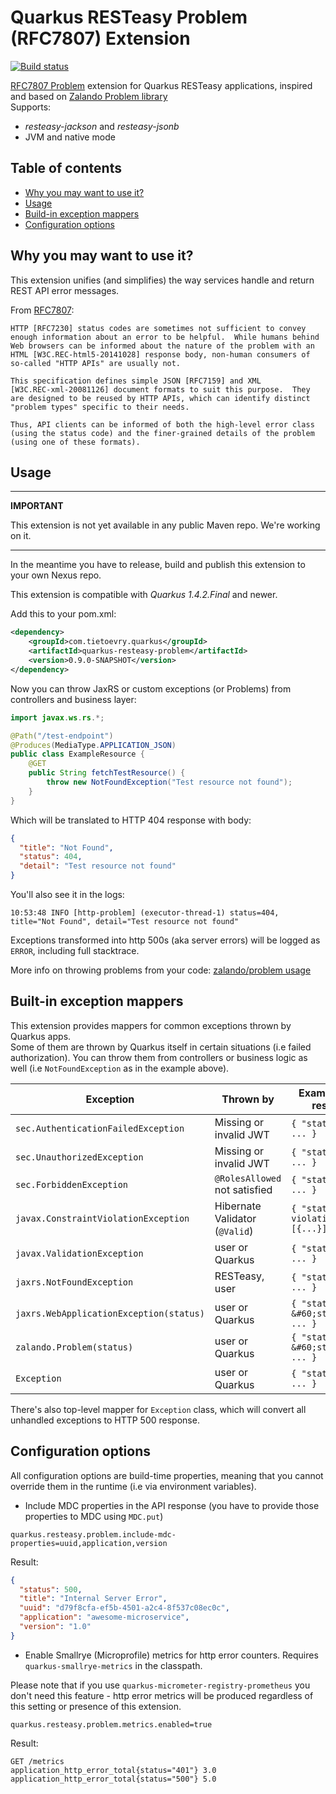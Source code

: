 # Quarkus RESTeasy Problem (RFC7807) Extension

[![Build status](https://github.com/TietoEVRY-DataPlatforms/quarkus-resteasy-problem/actions/workflows/maven.yaml/badge.svg)](https://github.com/TietoEVRY-DataPlatforms/quarkus-resteasy-problem/actions)

[RFC7807 Problem](https://tools.ietf.org/html/rfc7807) extension for Quarkus RESTeasy applications, inspired and based on [Zalando Problem library](https://github.com/zalando/problem) \
Supports:
- _resteasy-jackson_ and _resteasy-jsonb_
- JVM and native mode

## Table of contents
* [Why you may want to use it?](#why-you-may-want-to-use-it)
* [Usage](#usage)
* [Build-in exception mappers](#built-in-exception-mappers)
* [Configuration options](#configuration-options)

## Why you may want to use it?
This extension unifies (and simplifies) the way services handle and return REST API error messages.

From [RFC7807](https://tools.ietf.org/html/rfc7807):
```
HTTP [RFC7230] status codes are sometimes not sufficient to convey
enough information about an error to be helpful.  While humans behind
Web browsers can be informed about the nature of the problem with an
HTML [W3C.REC-html5-20141028] response body, non-human consumers of
so-called "HTTP APIs" are usually not.

This specification defines simple JSON [RFC7159] and XML
[W3C.REC-xml-20081126] document formats to suit this purpose.  They
are designed to be reused by HTTP APIs, which can identify distinct
"problem types" specific to their needs.

Thus, API clients can be informed of both the high-level error class
(using the status code) and the finer-grained details of the problem
(using one of these formats).
```

## Usage

--- 

**IMPORTANT**

This extension is not yet available in any public Maven repo. We're working on it.

---

In the meantime you have to release, build and publish this extension to your own Nexus repo.

This extension is compatible with _Quarkus 1.4.2.Final_ and newer.

Add this to your pom.xml:
```xml
<dependency>
    <groupId>com.tietoevry.quarkus</groupId>
    <artifactId>quarkus-resteasy-problem</artifactId>
    <version>0.9.0-SNAPSHOT</version>
</dependency>
```

Now you can throw JaxRS or custom exceptions (or Problems) from controllers and business layer:

```java
import javax.ws.rs.*;

@Path("/test-endpoint")
@Produces(MediaType.APPLICATION_JSON)
public class ExampleResource {
    @GET
    public String fetchTestResource() {
        throw new NotFoundException("Test resource not found");
    }
}
```

Which will be translated to HTTP 404 response with body:
```json
{
  "title": "Not Found",
  "status": 404,
  "detail": "Test resource not found"
}
```

You'll also see it in the logs:
```
10:53:48 INFO [http-problem] (executor-thread-1) status=404, title="Not Found", detail="Test resource not found"
```
Exceptions transformed into http 500s (aka server errors) will be logged as `ERROR`, including full stacktrace.

More info on throwing problems from your code: [zalando/problem usage](https://github.com/zalando/problem#usage)

## Built-in exception mappers
This extension provides mappers for common exceptions thrown by Quarkus apps.\
Some of them are thrown by Quarkus itself in certain situations (i.e failed authorization).
You can throw them from controllers or business logic as well (i.e `NotFoundException` as in the example above).

| Exception                                | Thrown by                     | Example JSON response                           |
|------------------------------------------|--------------------------------|------------------------------------------------|
| `sec.AuthenticationFailedException`      | Missing or invalid JWT         | `{ "status" : 401, ... }`                      |
| `sec.UnauthorizedException`              | Missing or invalid JWT         | `{ "status" : 401, ... }`                      |
| `sec.ForbiddenException`                 | `@RolesAllowed` not satisfied  | `{ "status" : 403, ... }`                      |
| `javax.ConstraintViolationException`     | Hibernate Validator (`@Valid`) | `{ "status" : 400, violations : [{...}] }`     |
| `javax.ValidationException`              | user or Quarkus                | `{ "status" : 400, ... }`                      |
| `jaxrs.NotFoundException`                | RESTeasy, user                 | `{ "status" : 404, ... }`                      |
| `jaxrs.WebApplicationException(status)`  | user or Quarkus                | `{ "status" : &#60;status&#62;, ... }`         |
| `zalando.Problem(status)`                | user or Quarkus                | `{ "status" : &#60;status&#62;, ... }`         |
| `Exception`                              | user or Quarkus                | `{ "status" : 500, ... }`                      |

There's also top-level mapper for `Exception` class, which will convert all unhandled exceptions to HTTP 500 response.

## Configuration options
All configuration options are build-time properties, meaning that you cannot override them in the runtime (i.e via environment variables).

- Include MDC properties in the API response (you have to provide those properties to MDC using `MDC.put`)
```
quarkus.resteasy.problem.include-mdc-properties=uuid,application,version
```
Result:
```json
{
  "status": 500,
  "title": "Internal Server Error",
  "uuid": "d79f8cfa-ef5b-4501-a2c4-8f537c08ec0c",
  "application": "awesome-microservice",
  "version": "1.0"
}
```

- Enable Smallrye (Microprofile) metrics for http error counters. Requires `quarkus-smallrye-metrics` in the classpath.

Please note that if you use `quarkus-micrometer-registry-prometheus` you don't need this feature - http error metrics will be produced regardless of this setting or presence of this extension.

```
quarkus.resteasy.problem.metrics.enabled=true
```
Result:
```
GET /metrics
application_http_error_total{status="401"} 3.0
application_http_error_total{status="500"} 5.0
```